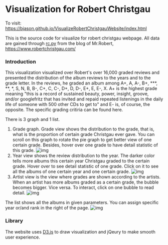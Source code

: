 # Visualization for Robert Christgau

To visit: https://bjason.github.io/VisualizeRobertChristgauWebsite/index.html

This is the source code for visualize for robert christgau webpage. All data are gained through [rc.py](https://github.com/bjason/VisualizeRobertChristgauWebsite/blob/master/rc.py) from the blog of Mr.Robert, https://www.robertchristgau.com/

### Introduction
This visualization visualized over Robert's over 16,000 graded reviews and presented the distribution of the album reviews to the years and to the grade letter. In the reviews, he graded an album among A+, A, A-, B+, \*\*\*, \*\*, \*, S, N, B, B-, C+, C, C-, D+, D, D-, E+, E, E-, X. A+ is the highest grade meaning "this is a record of sustained beauty, power, insight, groove, and/or googlefritz that has invited and repaid repeated listenings in the daily life of someone with 500 other CDs to get to" and E- is, of course, the opposite. The specific grading critiria can be found here. 

There is 3 graph and 1 list.

1. Grade graph. Grade view shows the distribution to the grade, that is, what is the proportion of certain grade Christgau ever gave. You can scroll on this graph to rotate the pie graph to get better view of one certain grade. Besides, hover over one grade to have detail statistic of this grade.
![img](https://i.imgur.com/M2aD0B1.png)
2.	Year view shows the review distribution to the year. The darker color tells more albums this certain year Christgau graded to the certain grade. Hover over to see detail statistic of one grade. Click on it to see all the albums of one certain year and one certain grade.
![img](https://i.imgur.com/5dLN1md.png)
3.	Artist view is the view where grades are shown according to the artists. When an artist has more albums graded as a certain grade, the bubble becomes bigger. Vice versa. To interact, click on one bubble to read detail.
![img](https://i.imgur.com/2k6asO6.png)

The list shows all the albums in given parameters. You can assign specific year or/and rank in the right of the page.
![img](https://i.imgur.com/WeuTtLQ.png)

### Library
The website uses [D3.js](d3js.org) to draw visualization and jQeury to make smooth user experience.
